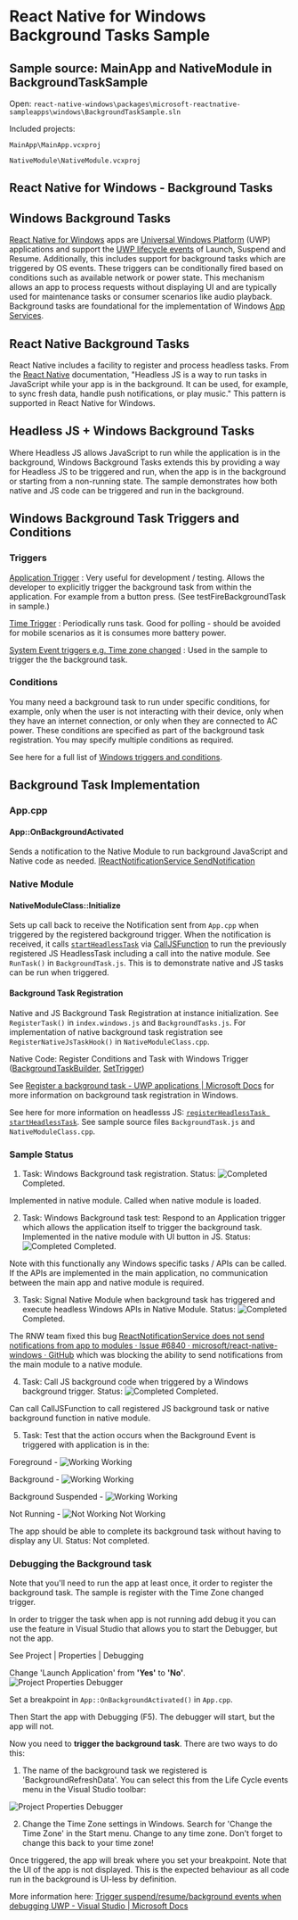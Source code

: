 # React Native for Windows Background Tasks Sample

## Sample source: MainApp and NativeModule in BackgroundTaskSample

Open: ```react-native-windows\packages\microsoft-reactnative-sampleapps\windows\BackgroundTaskSample.sln```

Included projects:

```MainApp\MainApp.vcxproj```

```NativeModule\NativeModule.vcxproj```

## React Native for Windows - Background Tasks

## Windows Background Tasks

[React Native for Windows](https://microsoft.github.io/react-native-windows/) apps are [Universal Windows Platform](https://visualstudio.microsoft.com/vs/features/universal-windows-platform/) (UWP) applications and support the [UWP lifecycle events](https://docs.microsoft.com/en-us/windows/uwp/launch-resume/app-lifecycle) of Launch, Suspend and Resume. Additionally, this includes support for background tasks which are triggered by OS events. These triggers can be conditionally fired based on conditions such as available network or power state. This mechanism allows an app to process requests without displaying UI and are typically used for maintenance tasks or consumer scenarios like audio playback. Background tasks are foundational for the implementation of Windows [App Services](https://docs.microsoft.com/en-us/windows/uwp/launch-resume/how-to-create-and-consume-an-app-service).

## React Native Background Tasks

React Native includes a facility to register and process headless tasks. From the [React Native](https://reactnative.dev/blog/2016/10/25/0.36-headless-js-the-keyboard-api-and-more) documentation, "Headless JS is a way to run tasks in JavaScript while your app is in the background. It can be used, for example, to sync fresh data, handle push notifications, or play music."  This pattern is supported in React Native for Windows.

## Headless JS + Windows Background Tasks

Where Headless JS allows JavaScript to run while the application is in the background, Windows Background Tasks extends this by providing a way for Headless JS to be triggered and run, when the app is in the background or starting from a non-running state. The sample demonstrates how both native and JS code can be triggered and run in the background.

## Windows Background Task Triggers and Conditions

### Triggers

[Application Trigger](https://docs.microsoft.com/en-us/uwp/api/windows.applicationmodel.background.applicationtrigger?view=winrt-19041) : Very useful for development / testing. Allows the developer to explicitly trigger the background task from within the application. For example from a button press. (See testFireBackgroundTask in sample.)

[Time Trigger](https://docs.microsoft.com/en-us/uwp/api/windows.applicationmodel.background.timetrigger?view=winrt-19041) : Periodically runs task. Good for polling - should be avoided for mobile scenarios as it is consumes more battery power.

[System Event triggers e.g. Time zone changed](https://docs.microsoft.com/en-us/uwp/api/windows.applicationmodel.background.systemtriggertype?view=winrt-19041) : Used in  the sample to trigger the the background task.

### Conditions

You many need a background task to run under specific conditions, for example, only when the user is not interacting with their device, only when they have an internet connection, or only when they are connected to AC power. These conditions are specified as part of the background task registration. You may specify multiple conditions as required.

See here for a full list of [Windows triggers and conditions](https://docs.microsoft.com/en-us/uwp/api/windows.applicationmodel.background).

## Background Task Implementation

### App.cpp

#### App::OnBackgroundActivated

Sends a notification to the Native Module to run background JavaScript and Native code as needed. [IReactNotificationService SendNotification](https://microsoft.github.io/react-native-windows/docs/next/IReactNotificationService)
    
### Native Module

#### NativeModuleClass::Initialize

Sets up call back to receive the Notification sent from ```App.cpp``` when triggered by the registered background trigger. When the notification is received, it calls [```startHeadlessTask```](https://reactnative.dev/docs/headless-js-android) via [CallJSFunction](https://microsoft.github.io/react-native-windows/docs/ireactcontext-api)  to run the previously registered JS HeadlessTask including a call into the native module. See ```RunTask()``` in ```BackgroundTask.js```. This is to demonstrate native and JS tasks can be run when triggered.

#### Background Task Registration

Native and JS Background Task Registration at instance initialization. See ```RegisterTask()``` in ```index.windows.js``` and ```BackgroundTasks.js```. For implementation of native background task registration see ```RegisterNativeJsTaskHook()``` in ```NativeModuleClass.cpp```. 

Native Code: Register Conditions and Task with Windows Trigger ([BackgroundTaskBuilder](https://docs.microsoft.com/en-us/uwp/api/Windows.ApplicationModel.Background.BackgroundTaskBuilder?view=winrt-19041), [SetTrigger](https://docs.microsoft.com/en-us/uwp/api/windows.applicationmodel.background.backgroundtaskbuilder.settrigger))

See <a href='https://docs.microsoft.com/en-us/windows/uwp/launch-resume/register-a-background-task'>Register a background task - UWP applications | Microsoft Docs</a> for more information on background task registration in Windows.

See here for more information on headlesss JS: [```registerHeadlessTask startHeadlessTask```](https://reactnative.dev/docs/headless-js-android). See sample source files ```BackgroundTask.js``` and ```NativeModuleClass.cpp```.

### Sample Status

1. Task: Windows Background task registration. Status: ![Completed](./Location_dot_green16.png) Completed.

Implemented in native module. Called when native module is loaded.

2. Task: Windows Background task test: Respond to an Application trigger which allows the application itself to trigger the background task. Implemented in the native module with UI button in JS.
Status: ![Completed](./Location_dot_green16.png) Completed.

Note with this functionally any Windows specific tasks / APIs can be called.  If the APIs are implemented in the main application, no communication between the main app and native module is required.

3. Task: Signal Native Module when background task has triggered and execute headless Windows APIs in Native Module.
Status: ![Completed](./Location_dot_green16.png) Completed.

The RNW team fixed this bug <a href='https://github.com/microsoft/react-native-windows/issues/6840'>ReactNotificationService does not send notifications from app to modules · Issue #6840 · microsoft/react-native-windows · GitHub</a> which was blocking the ability to send notifications from the main module to a native module.  

4. Task: Call JS background code when triggered by a Windows background trigger.
Status: ![Completed](./Location_dot_green16.png) Completed.

Can call CallJSFunction to call registered JS background task or native background function in native module. 

5. Task: Test that the action occurs when the Background Event is triggered with application is in the:

Foreground - ![Working](./Location_dot_green16.png) Working

Background - ![Working](./Location_dot_green16.png) Working 

Background Suspended  - ![Working](./Location_dot_green16.png) Working

Not Running - ![Not Working](./Location_dot_yellow16.png) Not Working

The app should be able to complete its background task without having to display any UI. Status: Not completed. 

### Debugging the Background task

Note that you'll need to run the app at least once, it order to register the background task. The sample is register with the Time Zone changed trigger.

In order to trigger the task when app is not running add debug it you can use the feature in Visual Studio that allows you to start the Debugger, but not the app. 

See Project | Properties | Debugging

Change 'Launch Application' from **'Yes'** to **'No'**.
![Project Properties Debugger](.\ProjectPropertiesDebugger.png)

Set a breakpoint in ```App::OnBackgroundActivated()``` in ```App.cpp```.

Then Start the app with Debugging (F5). The debugger will start, but the app will not.

Now you need to **trigger the background task**. There are two ways to do this:

1) The name of the background task we registered is 'BackgroundRefreshData'. You can select this from the Life Cycle events menu in the Visual Studio toolbar:

![Project Properties Debugger](.\BackgroundRefreshData.png)

2) Change the Time Zone settings in Windows. Search for 'Change the Time Zone' in the Start menu. Change to any time zone. Don't forget to change this back to your time zone!

Once triggered, the app will break where you set your breakpoint. Note that the UI of the app is not displayed. This is the expected behaviour as all code run in the background is UI-less by definition.

More information here: <a href='https://docs.microsoft.com/en-us/visualstudio/debugger/how-to-trigger-suspend-resume-and-background-events-for-windows-store-apps-in-visual-studio?view=vs-2019'>Trigger suspend/resume/background events when debugging UWP - Visual Studio | Microsoft Docs</a>





